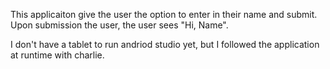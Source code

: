 This applicaiton give the user the option to enter in their name and submit. Upon submission the user, the user sees "Hi, Name".

I don't have a tablet to run andriod studio yet, but I followed the application at runtime with charlie. 
